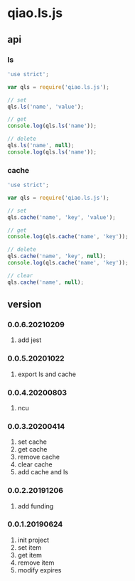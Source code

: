 # qiao.ls.js

## api
### ls
```javascript
'use strict';

var qls = require('qiao.ls.js');

// set
qls.ls('name', 'value');

// get
console.log(qls.ls('name'));

// delete
qls.ls('name', null);
console.log(qls.ls('name'));
```

### cache
```javascript
'use strict';

var qls = require('qiao.ls.js');

// set
qls.cache('name', 'key', 'value');

// get
console.log(qls.cache('name', 'key'));

// delete
qls.cache('name', 'key', null);
console.log(qls.cache('name', 'key'));

// clear
qls.cache('name', null);
```

## version
### 0.0.6.20210209
1. add jest

### 0.0.5.20201022
1. export ls and cache

### 0.0.4.20200803
1. ncu

### 0.0.3.20200414
1. set cache
2. get cache
3. remove cache
4. clear cache
5. add cache and ls

### 0.0.2.20191206
1. add funding

### 0.0.1.20190624
1. init project
2. set item
3. get item
4. remove item
5. modify expires
